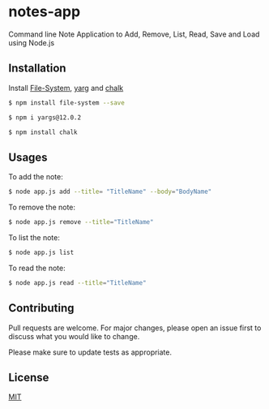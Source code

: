 # notes-app
Command line Note Application to Add, Remove, List, Read, Save and Load using Node.js 

## Installation 
Install [File-System](https://www.npmjs.com/package/file-system), [yarg](https://www.npmjs.com/package/yargs) and [chalk](https://www.npmjs.com/package/chalk)

```bash
$ npm install file-system --save

$ npm i yargs@12.0.2

$ npm install chalk

```
## Usages
To add the note:
```bash
$ node app.js add --title= "TitleName" --body="BodyName"
```
To remove the note:
```bash
$ node app.js remove --title="TitleName"
```
To list the note:
```bash
$ node app.js list 
```

To read the note:
```bash
$ node app.js read --title="TitleName"
```


## Contributing
Pull requests are welcome. For major changes, please open an issue first to discuss what you would like to change.

Please make sure to update tests as appropriate.

## License
[MIT](https://choosealicense.com/licenses/mit/)
